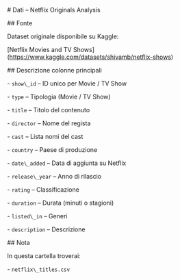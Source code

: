 \# Dati – Netflix Originals Analysis



\## Fonte

Dataset originale disponibile su Kaggle:

\[Netflix Movies and TV Shows](https://www.kaggle.com/datasets/shivamb/netflix-shows)



\## Descrizione colonne principali

\- `show\_id` – ID unico per Movie / TV Show

\- `type` – Tipologia (Movie / TV Show)

\- `title` – Titolo del contenuto

\- `director` – Nome del regista

\- `cast` – Lista nomi del cast

\- `country` – Paese di produzione

\- `date\_added` – Data di aggiunta su Netflix

\- `release\_year` – Anno di rilascio

\- `rating` – Classificazione

\- `duration` – Durata (minuti o stagioni)

\- `listed\_in` – Generi

\- `description` – Descrizione



\## Nota

In questa cartella troverai:

\- `netflix\_titles.csv`





